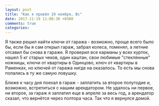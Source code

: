 ```yaml
---
layout: post
title: "Как я провёл 19 ноября, Вс"
date: 2017-11-19 11:08:30 +0300
comments: true
categories: 
---
```

Я также решил найти ключи от гаража - возможно, проще всего было бы, если бы я сам открыл гараж, забрал колеса, поменял, а летние отсавил бы снова в гараже. Я проверил все карманы у всех курток, нашел 5 кг старых чеков, один каштан, свои любимые "стеклянные" ножницы, ключи от квартиры в Одинцово, ключ от квартиры в Раменках, но ключей от гаража нигде на оказалось. То есть мы снова попались в ту же самую ловушку.

Ближе к часу дня поехал в гараж - заплатить за второе полугодие и, возможно, встретиться с нашим арендатором. Не удалось ни первое, ни второе, за гараж я заплатил еще в апреле за весь год, а арендатор сказал, что вернётся через полтора часа. Так что я вернулся домой.